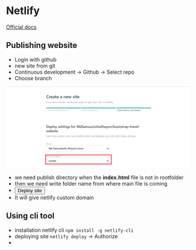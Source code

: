# Netlify

[Official docs](https://www.netlify.com/docs/)

## Publishing website

 - Login with github
 - new site from git
 - Continuous development -> Github -> Select repo
 - Choose branch 

![Choose branch](img/branch.png)

 - we need publish directory when the **index.html** file is not in rootfolder
 - then we need write folder name from where main file is coming
 - <button> Deploy site </button> 
 - It will give netlify custom domain


## Using cli tool

 - installation netlify cli `npm install -g netlify-cli` 
 - deploying site `netlify deploy` -> Authorize
 - 